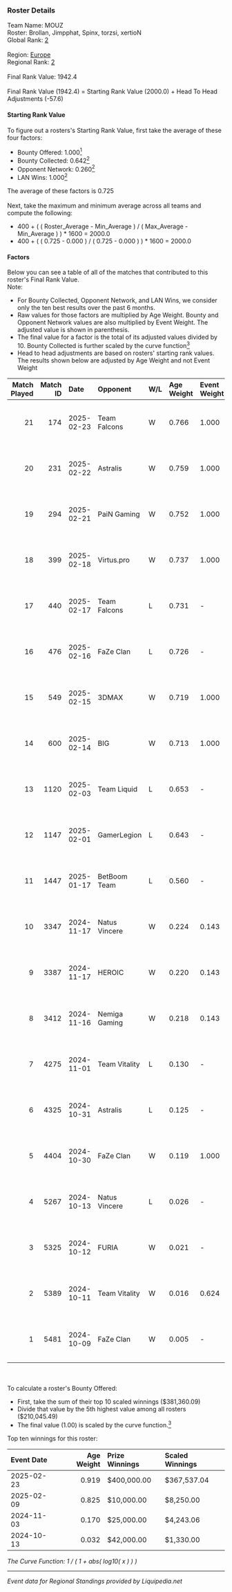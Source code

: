 ### Roster Details<br />
Team Name: MOUZ<br />
Roster: Brollan, Jimpphat, Spinx, torzsi, xertioN<br />
Global Rank: [2](../standings_global.md)<br />
<br />
Region: [Europe]( ../standings_europe.md)<br />
Regional Rank: [2]( ../standings_europe.md)<br />
<br />
Final Rank Value:  1942.4<br />
<br />
Final Rank Value (1942.4) = Starting Rank Value (2000.0) + Head To Head Adjustments (-57.6)<br />

#### Starting Rank Value<br />
To figure out a rosters's Starting Rank Value, first take the average of these four factors:<br />
- Bounty Offered: 1.000[<sup>1</sup>](#table2)
- Bounty Collected: 0.642[<sup>2</sup>](#table1)
- Opponent Network: 0.260[<sup>2</sup>](#table1)
- LAN Wins: 1.000[<sup>2</sup>](#table1)

The average of these factors is 0.725<br />
<br />
Next, take the maximum and minimum average across all teams and compute the following:<br />
- 400 + ( ( Roster_Average - Min_Average ) / ( Max_Average - Min_Average ) ) * 1600 = 2000.0
- 400 + ( ( 0.725 - 0.000 ) / ( 0.725 - 0.000 ) ) * 1600 = 2000.0


#### Factors<br />
Below you can see a table of all of the matches that contributed to this roster's Final Rank Value.<br />
Note:<br />

- For Bounty Collected, Opponent Network, and LAN Wins, we consider only the ten best results over the past 6 months.
- Raw values for those factors are multiplied by Age Weight. Bounty and Opponent Network values are also multiplied by Event Weight. The adjusted value is shown in parenthesis.
- The final value for a factor is the total of its adjusted values divided by 10. Bounty Collected is further scaled by the curve function[<sup>3</sup>](#curveFunction)
- Head to head adjustments are based on rosters' starting rank values. The results shown below are adjusted by Age Weight and not Event Weight
<span id="table1"></span><br />


| Match Played | Match ID | Date       | Opponent      | W/L | Age Weight | Event Weight | Bounty Collected | Opponent Network | LAN Wins  | H2H Adj. | Roster                                    |
| -: | -: | :- | :- | :- | :- | :- | :- | :- | :- | -: | :- |
|           21 |      174 | 2025-02-23 | Team Falcons  | W   | 0.766      | 1.000        | 1.000 (0.919)    | 0.495 (0.455)    | 1 (0.919) |    11.24 | Brollan, Jimpphat, Spinx, torzsi, xertioN |
|           20 |      231 | 2025-02-22 | Astralis      | W   | 0.759      | 1.000        | 0.788 (0.719)    | 0.807 (0.736)    | 1 (0.911) |     7.74 | Brollan, Jimpphat, Spinx, torzsi, xertioN |
|           19 |      294 | 2025-02-21 | PaiN Gaming   | W   | 0.752      | 1.000        | 0.357 (0.322)    | 0.371 (0.335)    | 1 (0.903) |     4.34 | Brollan, Jimpphat, Spinx, torzsi, xertioN |
|           18 |      399 | 2025-02-18 | Virtus.pro    | W   | 0.737      | 1.000        | 0.320 (0.283)    | 0.352 (0.311)    | 1 (0.884) |     3.89 | Brollan, Jimpphat, Spinx, torzsi, xertioN |
|           17 |      440 | 2025-02-17 | Team Falcons  | L   | 0.731      | -            | -                | -                | -         |   -12.70 | Brollan, Jimpphat, Spinx, torzsi, xertioN |
|           16 |      476 | 2025-02-16 | FaZe Clan     | L   | 0.726      | -            | -                | -                | -         |   -14.88 | Brollan, Jimpphat, Spinx, torzsi, xertioN |
|           15 |      549 | 2025-02-15 | 3DMAX         | W   | 0.719      | 1.000        | 0.261 (0.225)    | 0.383 (0.331)    | 1 (0.863) |     2.45 | Brollan, Jimpphat, Spinx, torzsi, xertioN |
|           14 |      600 | 2025-02-14 | BIG           | W   | 0.713      | 1.000        | 0.234 (0.200)    | 0.400 (0.343)    | 1 (0.856) |     0.72 | Brollan, Jimpphat, Spinx, torzsi, xertioN |
|           13 |     1120 | 2025-02-03 | Team Liquid   | L   | 0.653      | -            | -                | -                | -         |   -20.32 | Brollan, Jimpphat, torzsi, xelex, xertioN |
|           12 |     1147 | 2025-02-01 | GamerLegion   | L   | 0.643      | -            | -                | -                | -         |   -18.45 | Brollan, Jimpphat, torzsi, xelex, xertioN |
|           11 |     1447 | 2025-01-17 | BetBoom Team  | L   | 0.560      | -            | -                | -                | -         |   -17.57 | Brollan, Jimpphat, siuhy, torzsi, xertioN |
|           10 |     3347 | 2024-11-17 | Natus Vincere | W   | 0.224      | 0.143        | 0.420 (0.016)    | 0.321 (0.012)    | 1 (0.269) |     0.56 | Brollan, Jimpphat, siuhy, torzsi, xertioN |
|            9 |     3387 | 2024-11-17 | HEROIC        | W   | 0.220      | 0.143        | 0.120 (0.005)    | 0.372 (0.014)    | 1 (0.264) |     0.03 | Brollan, Jimpphat, siuhy, torzsi, xertioN |
|            8 |     3412 | 2024-11-16 | Nemiga Gaming | W   | 0.218      | 0.143        | -                | 0.313 (0.012)    | 1 (0.262) |     0.02 | Brollan, Jimpphat, siuhy, torzsi, xertioN |
|            7 |     4275 | 2024-11-01 | Team Vitality | L   | 0.130      | -            | -                | -                | -         |    -2.79 | Brollan, Jimpphat, siuhy, torzsi, xertioN |
|            6 |     4325 | 2024-10-31 | Astralis      | L   | 0.125      | -            | -                | -                | -         |    -2.39 | Brollan, Jimpphat, siuhy, torzsi, xertioN |
|            5 |     4404 | 2024-10-30 | FaZe Clan     | W   | 0.119      | 1.000        | 0.498 (0.071)    | 0.354 (0.051)    | 1 (0.143) |     1.06 | Brollan, Jimpphat, siuhy, torzsi, xertioN |
|            4 |     5267 | 2024-10-13 | Natus Vincere | L   | 0.026      | -            | -                | -                | -         |    -0.77 | Brollan, Jimpphat, siuhy, torzsi, xertioN |
|            3 |     5325 | 2024-10-12 | FURIA         | W   | 0.021      | -            | -                | -                | -         |     0.00 | Brollan, Jimpphat, siuhy, torzsi, xertioN |
|            2 |     5389 | 2024-10-11 | Team Vitality | W   | 0.016      | 0.624        | 1.000 (0.012)    | -                | -         |     0.16 | Brollan, Jimpphat, siuhy, torzsi, xertioN |
|            1 |     5481 | 2024-10-09 | FaZe Clan     | W   | 0.005      | -            | -                | -                | -         |     0.04 | Brollan, Jimpphat, siuhy, torzsi, xertioN |

<br />
<span id="table2"></span><br />
To calculate a roster's Bounty Offered:<br />

- First, take the sum of their top 10 scaled winnings ($381,360.09)
- Divide that value by the 5th highest value among all rosters ($210,045.49)
- The final value (1.00) is scaled by the curve function.[<sup>3</sup>](#curveFunction)

Top ten winnings for this roster:<br />

| Event Date | Age Weight | Prize Winnings | Scaled Winnings |
| :- | -: | :- | :- |
| 2025-02-23 |      0.919 | $400,000.00    | $367,537.04     |
| 2025-02-09 |      0.825 | $10,000.00     | $8,250.00       |
| 2024-11-03 |      0.170 | $25,000.00     | $4,243.06       |
| 2024-10-13 |      0.032 | $42,000.00     | $1,330.00       |


<span id="curveFunction"></span>_The Curve Function: 1 / ( 1 + abs( log10( x ) ) )_<br />

---
_Event data for Regional Standings provided by Liquipedia.net_<br />
